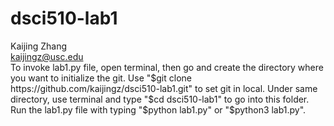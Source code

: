 # dsci510-lab1
Kaijing Zhang \
kaijingz@usc.edu \
To invoke lab1.py file, open terminal, then go and create the directory where you want to initialize the git. Use "$git clone https://github.com/kaijingz/dsci510-lab1.git" to set git in local. Under same directory, use terminal and type "$cd dsci510-lab1" to go into this folder. Run the lab1.py file with typing "$python lab1.py" or "$python3 lab1.py". 
